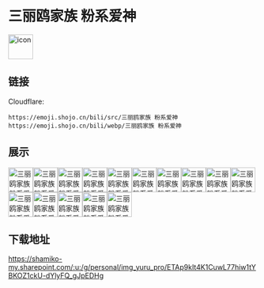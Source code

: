 # 三丽鸥家族 粉系爱神
<img src="https://emoji.shojo.cn/bili/src/三丽鸥家族 粉系爱神/icon.png" width="50" height="50" alt="icon">

## 链接
Cloudflare:
```
https://emoji.shojo.cn/bili/src/三丽鸥家族 粉系爱神
https://emoji.shojo.cn/bili/webp/三丽鸥家族 粉系爱神
```
## 展示
<img src="https://emoji.shojo.cn/bili/src/三丽鸥家族 粉系爱神/三丽鸥家族 粉系爱神-发射爱心.png" width="50" height="50" alt="三丽鸥家族 粉系爱神-发射爱心"><img src="https://emoji.shojo.cn/bili/src/三丽鸥家族 粉系爱神/三丽鸥家族 粉系爱神-害羞.png" width="50" height="50" alt="三丽鸥家族 粉系爱神-害羞"><img src="https://emoji.shojo.cn/bili/src/三丽鸥家族 粉系爱神/三丽鸥家族 粉系爱神-求抱抱.png" width="50" height="50" alt="三丽鸥家族 粉系爱神-求抱抱"><img src="https://emoji.shojo.cn/bili/src/三丽鸥家族 粉系爱神/三丽鸥家族 粉系爱神-小可爱.png" width="50" height="50" alt="三丽鸥家族 粉系爱神-小可爱"><img src="https://emoji.shojo.cn/bili/src/三丽鸥家族 粉系爱神/三丽鸥家族 粉系爱神-心动.png" width="50" height="50" alt="三丽鸥家族 粉系爱神-心动"><img src="https://emoji.shojo.cn/bili/src/三丽鸥家族 粉系爱神/三丽鸥家族 粉系爱神-收情书.png" width="50" height="50" alt="三丽鸥家族 粉系爱神-收情书"><img src="https://emoji.shojo.cn/bili/src/三丽鸥家族 粉系爱神/三丽鸥家族 粉系爱神-爱你呦.png" width="50" height="50" alt="三丽鸥家族 粉系爱神-爱你呦"><img src="https://emoji.shojo.cn/bili/src/三丽鸥家族 粉系爱神/三丽鸥家族 粉系爱神-爱神美乐蒂.png" width="50" height="50" alt="三丽鸥家族 粉系爱神-爱神美乐蒂"><img src="https://emoji.shojo.cn/bili/src/三丽鸥家族 粉系爱神/三丽鸥家族 粉系爱神-爱神酷洛米.png" width="50" height="50" alt="三丽鸥家族 粉系爱神-爱神酷洛米"><img src="https://emoji.shojo.cn/bili/src/三丽鸥家族 粉系爱神/三丽鸥家族 粉系爱神-爱神帕恰狗.png" width="50" height="50" alt="三丽鸥家族 粉系爱神-爱神帕恰狗"><img src="https://emoji.shojo.cn/bili/src/三丽鸥家族 粉系爱神/三丽鸥家族 粉系爱神-深情.png" width="50" height="50" alt="三丽鸥家族 粉系爱神-深情"><img src="https://emoji.shojo.cn/bili/src/三丽鸥家族 粉系爱神/三丽鸥家族 粉系爱神-贴贴捏.png" width="50" height="50" alt="三丽鸥家族 粉系爱神-贴贴捏"><img src="https://emoji.shojo.cn/bili/src/三丽鸥家族 粉系爱神/三丽鸥家族 粉系爱神-送小心心.png" width="50" height="50" alt="三丽鸥家族 粉系爱神-送小心心"><img src="https://emoji.shojo.cn/bili/src/三丽鸥家族 粉系爱神/三丽鸥家族 粉系爱神-送情书.png" width="50" height="50" alt="三丽鸥家族 粉系爱神-送情书"><img src="https://emoji.shojo.cn/bili/src/三丽鸥家族 粉系爱神/三丽鸥家族 粉系爱神-送花.png" width="50" height="50" alt="三丽鸥家族 粉系爱神-送花">

## 下载地址

https://shamiko-my.sharepoint.com/:u:/g/personal/img_yuru_pro/ETAp9kIt4K1CuwL77hiw1tYBKOZ1ckU-dYlyFQ_gJpEDHg